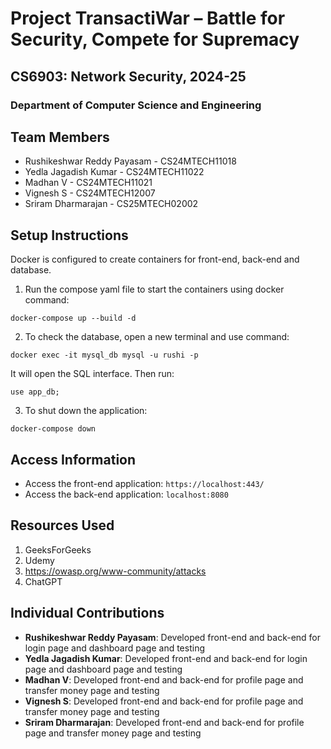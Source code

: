 # Project TransactiWar – Battle for Security, Compete for Supremacy

## CS6903: Network Security, 2024-25
### Department of Computer Science and Engineering

## Team Members
- Rushikeshwar Reddy Payasam - CS24MTECH11018
- Yedla Jagadish Kumar - CS24MTECH11022
- Madhan V - CS24MTECH11021
- Vignesh S - CS24MTECH12007
- Sriram Dharmarajan - CS25MTECH02002

## Setup Instructions

Docker is configured to create containers for front-end, back-end and database.

1. Run the compose yaml file to start the containers using docker command:
```
docker-compose up --build -d
```

2. To check the database, open a new terminal and use command:
```
docker exec -it mysql_db mysql -u rushi -p
```


It will open the SQL interface. Then run:
```
use app_db;
```

3. To shut down the application:
```
docker-compose down
```

## Access Information
- Access the front-end application: `https://localhost:443/`
- Access the back-end application: `localhost:8080`

## Resources Used
1. GeeksForGeeks
2. Udemy
3. https://owasp.org/www-community/attacks
4. ChatGPT

## Individual Contributions
- **Rushikeshwar Reddy Payasam**: Developed front-end and back-end for login page and dashboard page and testing
- **Yedla Jagadish Kumar**: Developed front-end and back-end for login page and dashboard page and testing
- **Madhan V**: Developed front-end and back-end for profile page and transfer money page and testing
- **Vignesh S**: Developed front-end and back-end for profile page and transfer money page and testing
- **Sriram Dharmarajan**: Developed front-end and back-end for profile page and transfer money page and testing

